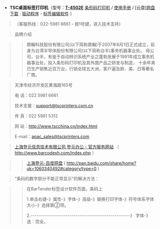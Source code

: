 - **TSC桌面标签打印机**（型号：[**T-4502E**](http://www.tscchina.cn/SC/Product/Series/%E6%A1%8C%E4%B8%8A%E5%9E%8B%E6%9D%A1%E5%BD%A2%E7%A0%81%E6%89%93%E5%8D%B0%E6%9C%BA/T-4502E%E7%B3%BB%E5%88%97) [条形码打印机](http://www.barcodesh.com/detail.php?pId=353&t=3) / [使用手册](http://www.tscchina.cn/SC/DownloadFile/DownloadFileSupport/1131/TA200_user_manual_SC_2018_1_22.pdf?m_id=5718&ReturnUrl=support%2Fsupport_download%2FT-4502E%E7%B3%BB%E5%88%97) / [云盘]<a href="https://pan.baidu.com/s/1nus08ylrd-GuvGPKXpfTkg" title="百度网盘分享文件：TSC桌面标签打印机T-4502E 条形码打印机（提取码：fiku）">网盘</a> [下载](http://www.tscchina.cn/SC/support/support_download/T-4502E%E7%B3%BB%E5%88%97) : [驱动程序](http://www.tscchina.cn/SC/DownloadFile/DownloadFileSupport/1131?m_id=4698&ReturnUrl=support%2Fsupport_download%2FT-4502E%E7%B3%BB%E5%88%97) - [标签编辑软件](http://www.tscchina.cn/SC/DownloadFile/DownloadFileSupport/1131/BT2016_R4_3127_UL_Generic%E4%B8%AD%E6%80%A7%E7%89%88.zip?m_id=5735&ReturnUrl=support%2Fsupport_download%2FT-4502E%E7%B3%BB%E5%88%97) ）

>（客服热线：022-5981 6661 - 按1号键，进入技术支持）

> 品牌介绍

>>  鼎翰科技股份有限公司(以下简称鼎翰)于2007年8月1日正式成立，前身为台湾半导体股份有限公司(以下简称台半)事务机器事业处。
母公司，台半，有鉴于自动辨识系统产业之蓬勃发展于1991年成立事务机器事业处，投入条形码打印机及其外围产品之研发与制造，
十余年来已生产销售近百万台，行销全球五大洲，客户遍及欧、美、日等著名厂商。

> 天津市经济开发区黄海路165号 
>
> 电 话：022 5981 6661
>
> 技术支援：support@tscprinters.com.cn
> 
> 传 真：022 5981 5312
>
> 网 站：http://www.tscchina.cn/index.html 
>
> E-mail：apac_sales@tscprinters.com

> [上海登元信息技术有限公司 登元办公 - 官方服务网站](http://www.barcodesh.com/index.php) （  http://www.barcodesh.com/index.php ）


>>  [上海登元-百度网盘](http://pan.baidu.com/share/home?uk=1060340492#category/type=0) ( http://pan.baidu.com/share/home?uk=1060340492#category/type=0 )

> “条码的数字部分不能正常显示”的解决方法：

>>在BarTender标签设计软件页面，条码上
>>
>> 1.单击右键-》属性-》字体-》高级-》替换打印字体-》符号体系字体大小-》选择第②项。
>>
>>2.---------------------------------------------------》 字体-》选：完全。
